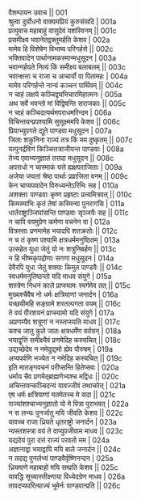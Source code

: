 वैशम्पायन उवाच ||	001    
श्रुत्वा दुर्योधनो वाक्यमप्रियं कुरुसंसदि |	001a  
प्रत्युवाच महाबाहुं वासुदेवं यशस्विनम् ||	001c  
प्रसमीक्ष्य भवानेतद्वक्तुमर्हति केशव |	002a  
मामेव हि विशेषेण विभाष्य परिगर्हसे ||	002c  
भक्तिवादेन पार्थानामकस्मान्मधुसूदन |	003a  
भवान्गर्हयते नित्यं किं समीक्ष्य बलाबलम् ||	003c  
भवान्क्षत्ता च राजा च आचार्यो वा पितामहः |	004a  
मामेव परिगर्हन्ते नान्यं कञ्चन पार्थिवम् ||	004c  
न चाहं लक्षये कञ्चिद्व्यभिचारमिहात्मनः |	005a  
अथ सर्वे भवन्तो मां विद्विषन्ति सराजकाः ||	005c  
न चाहं कञ्चिदत्यर्थमपराधमरिन्दम |	006a  
विचिन्तयन्प्रपश्यामि सुसूक्ष्ममपि केशव ||	006c  
प्रियाभ्युपगते द्यूते पाण्डवा मधुसूदन |	007a  
जिताः शकुनिना राज्यं तत्र किं मम दुष्कृतम् ||	007c  
यत्पुनर्द्रविणं किञ्चित्तत्राजीयन्त पाण्डवाः |	008a  
तेभ्य एवाभ्यनुज्ञातं तत्तदा मधुसूदन ||	008c  
अपराधो न चास्माकं यत्ते ह्यक्षपराजिताः |	009a  
अजेया जयतां श्रेष्ठ पार्थाः प्रव्राजिता वनम् ||	009c  
केन चाप्यपवादेन विरुध्यन्तेऽरिभिः सह |	010a  
अशक्ताः पाण्डवाः कृष्ण प्रहृष्टाः प्रत्यमित्रवत् ||	010c  
किमस्माभिः कृतं तेषां कस्मिन्वा पुनरागसि |	011a  
धार्तराष्ट्राञ्जिघांसन्ति पाण्डवाः सृञ्जयैः सह ||	011c  
न चापि वयमुग्रेण कर्मणा वचनेन वा |	012a  
वित्रस्ताः प्रणमामेह भयादपि शतक्रतोः ||	012c  
न च तं कृष्ण पश्यामि क्षत्रधर्ममनुष्ठितम् |	013a  
उत्सहेत युधा जेतुं यो नः शत्रुनिबर्हण ||	013c  
न हि भीष्मकृपद्रोणाः सगणा मधुसूदन |	014a  
देवैरपि युधा जेतुं शक्याः किमुत पाण्डवैः ||	014c  
स्वधर्ममनुतिष्ठन्तो यदि माधव संयुगे |	015a  
शस्त्रेण निधनं काले प्राप्स्यामः स्वर्गमेव तत् ||	015c  
मुख्यश्चैवैष नो धर्मः क्षत्रियाणां जनार्दन |	016a  
यच्छयीमहि सङ्ग्रामे शरतल्पगता वयम् ||	016c  
ते वयं वीरशयनं प्राप्स्यामो यदि संयुगे |	017a  
अप्रणम्यैव शत्रूणां न नस्तप्स्यति माधव ||	017c  
कश्च जातु कुले जातः क्षत्रधर्मेण वर्तयन् |	018a  
भयाद्वृत्तिं समीक्ष्यैवं प्रणमेदिह कस्यचित् ||	018c  
उद्यच्छेदेव न नमेदुद्यमो ह्येव पौरुषम् |	019a  
अप्यपर्वणि भज्येत न नमेदिह कस्यचित् ||	019c  
इति मातङ्गवचनं परीप्सन्ति हितेप्सवः |	020a  
धर्माय चैव प्रणमेद्ब्राह्मणेभ्यश्च मद्विधः ||	020c  
अचिन्तयन्कञ्चिदन्यं यावज्जीवं तथाचरेत् |	021a  
एष धर्मः क्षत्रियाणां मतमेतच्च मे सदा ||	021c  
राज्यांशश्चाभ्यनुज्ञातो यो मे पित्रा पुराभवत् |	022a  
न स लभ्यः पुनर्जातु मयि जीवति केशव ||	022c  
यावच्च राजा ध्रियते धृतराष्ट्रो जनार्दन |	023a  
न्यस्तशस्त्रा वयं ते वाप्युपजीवाम माधव ||	023c  
यद्यदेयं पुरा दत्तं राज्यं परवतो मम |	024a  
अज्ञानाद्वा भयाद्वापि मयि बाले जनार्दन ||	024c  
न तदद्य पुनर्लभ्यं पाण्डवैर्वृष्णिनन्दन |	025a  
ध्रियमाणे महाबाहो मयि सम्प्रति केशव ||	025c  
यावद्धि सूच्यास्तीक्ष्णाया विध्येदग्रेण माधव |	026a  
तावदप्यपरित्याज्यं भूमेर्नः पाण्डवान्प्रति ||	026c  

